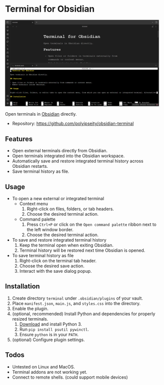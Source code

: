 # Terminal for Obsidian

![Trailer](assets/trailer.png)

Open terminals in [Obsidian](https://obsidian.md/) directly.

- Repository: https://github.com/polyipseity/obsidian-terminal

## Features

- Open external terminals directly from Obsidian.
- Open terminals integrated into the Obsidian workspace.
- Automatically save and restore integrated terminal history across Obsidian restarts.
- Save terminal history as file.

## Usage

- To open a new external or integrated terminal
	- Context menu
		1. Right-click on files, folders, or tab headers.
		2. Choose the desired terminal action.
	- Command palette
		1. Press `Ctrl+P` or click on the `Open command palette` ribbon next to the left window border.
		2. Choose the desired terminal action.
- To save and restore integrated terminal history
	1. Keep the terminal open when exiting Obsidian.
	2. Terminal history will be restored next time Obsidian is opened.
- To save terminal history as file
	1. Right-click on the terminal tab header.
	2. Choose the desired save action.
	3. Interact with the save dialog popup.

## Installation

1. Create directory `terminal` under `.obsidian/plugins` of your vault.
2. Place `manifest.json`, `main.js`, and `styles.css` into the directory.
3. Enable the plugin.
4. (optional, recommended) Install Python and dependencies for properly resized terminals.
	1. [Download](https://www.python.org/downloads/) and install Python 3.
	2. Run `pip install psutil pywinctl`.
	3. Ensure `python` is in your `PATH`.
5. (optional) Configure plugin settings.

## Todos

- Untested on Linux and MacOS.
- Terminal addons are not working yet.
- Connect to remote shells. (could support mobile devices)
